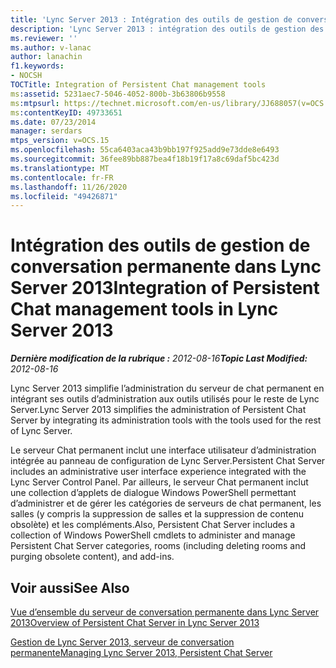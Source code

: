 ```yaml
---
title: 'Lync Server 2013 : Intégration des outils de gestion de conversation permanente'
description: 'Lync Server 2013 : intégration des outils de gestion des discussions permanentes.'
ms.reviewer: ''
ms.author: v-lanac
author: lanachin
f1.keywords:
- NOCSH
TOCTitle: Integration of Persistent Chat management tools
ms:assetid: 5231aec7-5046-4052-800b-3b63806b9558
ms:mtpsurl: https://technet.microsoft.com/en-us/library/JJ688057(v=OCS.15)
ms:contentKeyID: 49733651
ms.date: 07/23/2014
manager: serdars
mtps_version: v=OCS.15
ms.openlocfilehash: 55ca6403aca43b9bb197f925add9e73dde8e6493
ms.sourcegitcommit: 36fee89bb887bea4f18b19f17a8c69daf5bc423d
ms.translationtype: MT
ms.contentlocale: fr-FR
ms.lasthandoff: 11/26/2020
ms.locfileid: "49426871"
---
```

# <a name="integration-of-persistent-chat-management-tools-in-lync-server-2013"></a><span data-ttu-id="2e70f-103">Intégration des outils de gestion de conversation permanente dans Lync Server 2013</span><span class="sxs-lookup"><span data-stu-id="2e70f-103">Integration of Persistent Chat management tools in Lync Server 2013</span></span>

<div data-xmlns="http://www.w3.org/1999/xhtml">

<div class="topic" data-xmlns="http://www.w3.org/1999/xhtml" data-msxsl="urn:schemas-microsoft-com:xslt" data-cs="https://msdn.microsoft.com/">

<div data-asp="https://msdn2.microsoft.com/asp">



</div>

<div id="mainSection">

<div id="mainBody"><span data-ttu-id="2e70f-104">

<span> </span></span><span class="sxs-lookup"><span data-stu-id="2e70f-104">

<span> </span></span></span>

<span data-ttu-id="2e70f-105">_**Dernière modification de la rubrique :** 2012-08-16_</span><span class="sxs-lookup"><span data-stu-id="2e70f-105">_**Topic Last Modified:** 2012-08-16_</span></span>

<span data-ttu-id="2e70f-106">Lync Server 2013 simplifie l’administration du serveur de chat permanent en intégrant ses outils d’administration aux outils utilisés pour le reste de Lync Server.</span><span class="sxs-lookup"><span data-stu-id="2e70f-106">Lync Server 2013 simplifies the administration of Persistent Chat Server by integrating its administration tools with the tools used for the rest of Lync Server.</span></span>

<span data-ttu-id="2e70f-107">Le serveur Chat permanent inclut une interface utilisateur d’administration intégrée au panneau de configuration de Lync Server.</span><span class="sxs-lookup"><span data-stu-id="2e70f-107">Persistent Chat Server includes an administrative user interface experience integrated with the Lync Server Control Panel.</span></span> <span data-ttu-id="2e70f-108">Par ailleurs, le serveur Chat permanent inclut une collection d’applets de dialogue Windows PowerShell permettant d’administrer et de gérer les catégories de serveurs de chat permanent, les salles (y compris la suppression de salles et la suppression de contenu obsolète) et les compléments.</span><span class="sxs-lookup"><span data-stu-id="2e70f-108">Also, Persistent Chat Server includes a collection of Windows PowerShell cmdlets to administer and manage Persistent Chat Server categories, rooms (including deleting rooms and purging obsolete content), and add-ins.</span></span>

<div>

## <a name="see-also"></a><span data-ttu-id="2e70f-109">Voir aussi</span><span class="sxs-lookup"><span data-stu-id="2e70f-109">See Also</span></span>


[<span data-ttu-id="2e70f-110">Vue d’ensemble du serveur de conversation permanente dans Lync Server 2013</span><span class="sxs-lookup"><span data-stu-id="2e70f-110">Overview of Persistent Chat Server in Lync Server 2013</span></span>](lync-server-2013-overview-of-persistent-chat-server.md)  


[<span data-ttu-id="2e70f-111">Gestion de Lync Server 2013, serveur de conversation permanente</span><span class="sxs-lookup"><span data-stu-id="2e70f-111">Managing Lync Server 2013, Persistent Chat Server</span></span>](managing-lync-server-2013-persistent-chat-server.md)  
  

<span data-ttu-id="2e70f-112"></div>

</div>

<span> </span>

</div>

</div>

</span><span class="sxs-lookup"><span data-stu-id="2e70f-112"></div>

</div>

<span> </span>

</div>

</div>

</span></span></div>

